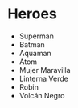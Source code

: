 # Heroes

* Superman
* Batman
* Aquaman
* Atom
* Mujer Maravilla
* Linterna Verde
* Robin
* Volcán Negro
